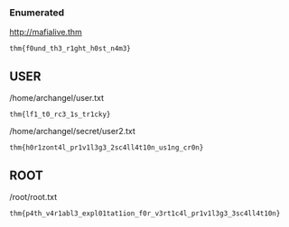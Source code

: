 ### Enumerated

http://mafialive.thm

```
thm{f0und_th3_r1ght_h0st_n4m3}
```

## USER

/home/archangel/user.txt

```
thm{lf1_t0_rc3_1s_tr1cky}
```

/home/archangel/secret/user2.txt

```
thm{h0r1zont4l_pr1v1l3g3_2sc4ll4t10n_us1ng_cr0n}
```

## ROOT

/root/root.txt

```
thm{p4th_v4r1abl3_expl01tat1ion_f0r_v3rt1c4l_pr1v1l3g3_3sc4ll4t10n}
```